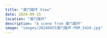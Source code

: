 ```yaml
---
title: "澳门路环 View"
date: 2024-09-25
location: "澳门路环"
description: "A scene from 澳门路环"
image: "images/20240925澳门路环-PDM_5410.jpg"
---
```

